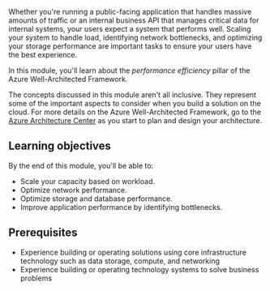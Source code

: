 Whether you're running a public-facing application that handles massive amounts of traffic or an internal business API that manages critical data for internal systems, your users expect a system that performs well. Scaling your system to handle load, identifying network bottlenecks, and optimizing your storage performance are important tasks to ensure your users have the best experience.

In this module, you'll learn about the *performance efficiency* pillar of the Azure Well-Architected Framework.

The concepts discussed in this module aren't all inclusive. They represent some of the important aspects to consider when you build a solution on the cloud. For more details on the Azure Well-Architected Framework, go to the [Azure Architecture Center](/azure/architecture/framework?azure-portal=true) as you start to plan and design your architecture.

## Learning objectives

By the end of this module, you'll be able to:

- Scale your capacity based on workload.
- Optimize network performance.
- Optimize storage and database performance.
- Improve application performance by identifying bottlenecks.

## Prerequisites

- Experience building or operating solutions using core infrastructure technology such as data storage, compute, and networking
- Experience building or operating technology systems to solve business problems